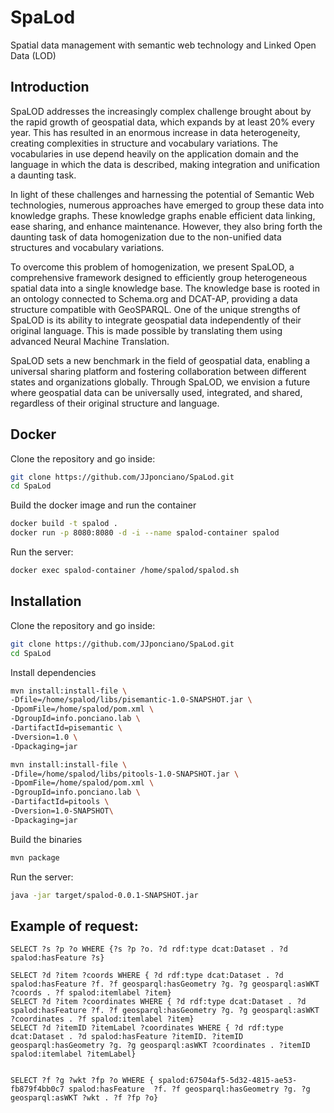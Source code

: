 # SpaLod
Spatial data management with semantic web technology and Linked Open Data (LOD)
## Introduction

SpaLOD addresses the increasingly complex challenge brought about by the rapid growth of geospatial data, which expands by at least 20% every year. This has resulted in an enormous increase in data heterogeneity, creating complexities in structure and vocabulary variations. The vocabularies in use depend heavily on the application domain and the language in which the data is described, making integration and unification a daunting task.

In light of these challenges and harnessing the potential of Semantic Web technologies, numerous approaches have emerged to group these data into knowledge graphs. These knowledge graphs enable efficient data linking, ease sharing, and enhance maintenance. However, they also bring forth the daunting task of data homogenization due to the non-unified data structures and vocabulary variations.

To overcome this problem of homogenization, we present SpaLOD, a comprehensive framework designed to efficiently group heterogeneous spatial data into a single knowledge base. The knowledge base is rooted in an ontology connected to Schema.org and DCAT-AP, providing a data structure compatible with GeoSPARQL. One of the unique strengths of SpaLOD is its ability to integrate geospatial data independently of their original language. This is made possible by translating them using advanced Neural Machine Translation.

SpaLOD sets a new benchmark in the field of geospatial data, enabling a universal sharing platform and fostering collaboration between different states and organizations globally. Through SpaLOD, we envision a future where geospatial data can be universally used, integrated, and shared, regardless of their original structure and language.



## Docker 

Clone the repository and go inside:
```bash
git clone https://github.com/JJponciano/SpaLod.git
cd SpaLod
```

Build the docker image and run the container
```bash
docker build -t spalod .
docker run -p 8080:8080 -d -i --name spalod-container spalod
```
Run the server:

```bash
docker exec spalod-container /home/spalod/spalod.sh
```

## Installation 
Clone the repository and go inside:
```bash
git clone https://github.com/JJponciano/SpaLod.git
cd SpaLod
```
Install dependencies
```bash
mvn install:install-file \
-Dfile=/home/spalod/libs/pisemantic-1.0-SNAPSHOT.jar \
-DpomFile=/home/spalod/pom.xml \
-DgroupId=info.ponciano.lab \
-DartifactId=pisemantic \
-Dversion=1.0 \
-Dpackaging=jar

mvn install:install-file \
-Dfile=/home/spalod/libs/pitools-1.0-SNAPSHOT.jar \
-DpomFile=/home/spalod/pom.xml \
-DgroupId=info.ponciano.lab \
-DartifactId=pitools \
-Dversion=1.0-SNAPSHOT\
-Dpackaging=jar
```
Build the binaries
```bash
mvn package
```
Run the server:
```bash
java -jar target/spalod-0.0.1-SNAPSHOT.jar
```

## Example of request:
```
SELECT ?s ?p ?o WHERE {?s ?p ?o. ?d rdf:type dcat:Dataset . ?d spalod:hasFeature ?s}

SELECT ?d ?item ?coords WHERE { ?d rdf:type dcat:Dataset . ?d spalod:hasFeature ?f. ?f geosparql:hasGeometry ?g. ?g geosparql:asWKT ?coords . ?f spalod:itemlabel ?item}
SELECT ?d ?item ?coordinates WHERE { ?d rdf:type dcat:Dataset . ?d spalod:hasFeature ?f. ?f geosparql:hasGeometry ?g. ?g geosparql:asWKT ?coordinates . ?f spalod:itemlabel ?item}
SELECT ?d ?itemID ?itemLabel ?coordinates WHERE { ?d rdf:type dcat:Dataset . ?d spalod:hasFeature ?itemID. ?itemID geosparql:hasGeometry ?g. ?g geosparql:asWKT ?coordinates . ?itemID spalod:itemlabel ?itemLabel}


SELECT ?f ?g ?wkt ?fp ?o WHERE { spalod:67504af5-5d32-4815-ae53-fb879f4bb0c7 spalod:hasFeature  ?f. ?f geosparql:hasGeometry ?g. ?g geosparql:asWKT ?wkt . ?f ?fp ?o}

```